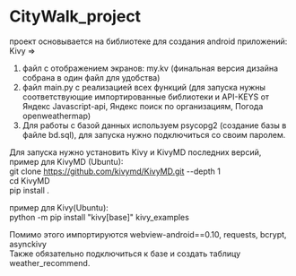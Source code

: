# CityWalk_project

проект основывается на библиотеке для создания android приложений: Kivy =>
1. файл с отображением экранов: my.kv (финальная версия дизайна собрана в один файл для удобства)
2. файл main.py с реализацией всех функций (для запуска нужны соответствующие импортированные библиотеки и API-KEYS от Яндекс Javascript-api, Яндекс поиск по организациям, Погода openweathermap)
3. Для работы с базой данных используем psycopg2 (создание базы в файле bd.sql), для запуска нужно подключиться со своим паролем.


Для запуска нужно установить Kivy и KivyMD последних версий, пример для KivyMD (Ubuntu): \
git clone https://github.com/kivymd/KivyMD.git --depth 1 \
cd KivyMD \
pip install . 

пример для Kivy(Ubuntu): \
python -m pip install "kivy[base]" kivy_examples


Помимо этого импортируются  webview-android==0.10, requests, bcrypt, asynckivy \
Также обязательно подключиться к базе и создать таблицу weather_recommend.

